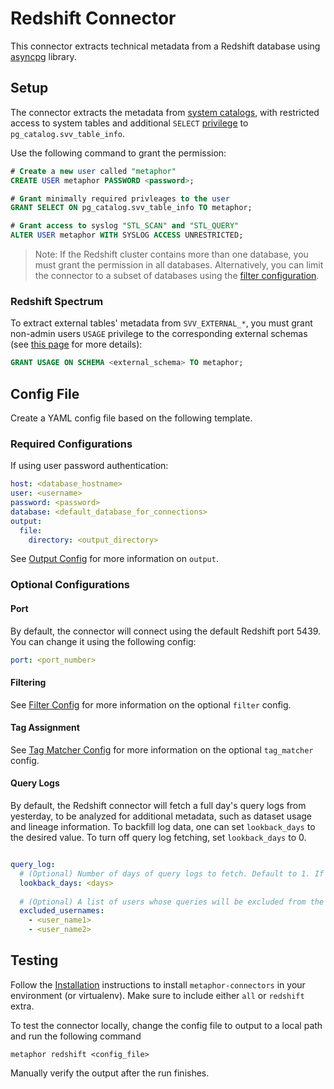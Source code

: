 # Redshift Connector

This connector extracts technical metadata from a Redshift database using [asyncpg](https://github.com/MagicStack/asyncpg) library.

## Setup

The connector extracts the metadata from [system catalogs](https://docs.aws.amazon.com/redshift/latest/dg/c_intro_catalog_views.html), with restricted access to system tables and additional `SELECT` [privilege](https://www.postgresql.org/docs/current/ddl-priv.html) to `pg_catalog.svv_table_info`.  

Use the following command to grant the permission:

```sql
# Create a new user called "metaphor"
CREATE USER metaphor PASSWORD <password>;

# Grant minimally required privleages to the user
GRANT SELECT ON pg_catalog.svv_table_info TO metaphor;

# Grant access to syslog "STL_SCAN" and "STL_QUERY"
ALTER USER metaphor WITH SYSLOG ACCESS UNRESTRICTED;
```

> Note: If the Redshift cluster contains more than one database, you must grant the permission in all databases. Alternatively, you can limit the connector to a subset of databases using the [filter configuration](../common/docs/filter.md).

### Redshift Spectrum

To extract external tables' metadata from `SVV_EXTERNAL_*`, you must grant non-admin users `USAGE` privilege to the corresponding external schemas (see [this page](https://docs.aws.amazon.com/redshift/latest/dg/r_SVV_EXTERNAL_TABLES.html) for more details):

```SQL
GRANT USAGE ON SCHEMA <external_schema> TO metaphor;
```

## Config File

Create a YAML config file based on the following template.

### Required Configurations

If using user password authentication:

```yaml
host: <database_hostname>
user: <username>
password: <password>
database: <default_database_for_connections>
output:
  file:
    directory: <output_directory>
```

See [Output Config](../common/docs/output.md) for more information on `output`.

### Optional Configurations

#### Port

By default, the connector will connect using the default Redshift port 5439. You can change it using the following config:

```yaml
port: <port_number>
```

#### Filtering

See [Filter Config](../common/docs/filter.md) for more information on the optional `filter` config.

#### Tag Assignment

See [Tag Matcher Config](../common/docs/tag_matcher.md) for more information on the optional `tag_matcher` config.

#### Query Logs

By default, the Redshift connector will fetch a full day's query logs from yesterday, to be analyzed for additional metadata, such as dataset usage and lineage information. To backfill log data, one can set `lookback_days` to the desired value. To turn off query log fetching, set `lookback_days` to 0.  

```yaml

query_log:
  # (Optional) Number of days of query logs to fetch. Default to 1. If 0, the no query logs will be fetched.
  lookback_days: <days>
    
  # (Optional) A list of users whose queries will be excluded from the log fetching.
  excluded_usernames:
    - <user_name1>
    - <user_name2>
```

## Testing

Follow the [Installation](../../README.md) instructions to install `metaphor-connectors` in your environment (or virtualenv). Make sure to include either `all` or `redshift` extra.

To test the connector locally, change the config file to output to a local path and run the following command

```shell
metaphor redshift <config_file>
```

Manually verify the output after the run finishes.
